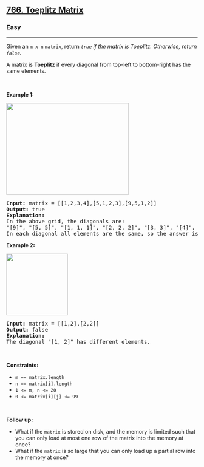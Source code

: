 <h2><a href="https://leetcode.com/problems/toeplitz-matrix/">766. Toeplitz Matrix</a></h2><h3>Easy</h3><hr><div style="user-select: auto;" data-read-aloud-multi-block="true"><p style="user-select: auto;">Given an <code style="user-select: auto;">m x n</code> <code style="user-select: auto;">matrix</code>, return&nbsp;<em style="user-select: auto;"><code style="user-select: auto;">true</code>&nbsp;if the matrix is Toeplitz. Otherwise, return <code style="user-select: auto;">false</code>.</em></p>

<p style="user-select: auto;">A matrix is <strong style="user-select: auto;">Toeplitz</strong> if every diagonal from top-left to bottom-right has the same elements.</p>

<p style="user-select: auto;">&nbsp;</p>
<p style="user-select: auto;"><strong class="example" style="user-select: auto;">Example 1:</strong></p>
<img alt="" src="https://assets.leetcode.com/uploads/2020/11/04/ex1.jpg" style="width: 322px; height: 242px; user-select: auto;">
<pre style="user-select: auto;"><strong style="user-select: auto;">Input:</strong> matrix = [[1,2,3,4],[5,1,2,3],[9,5,1,2]]
<strong style="user-select: auto;">Output:</strong> true
<strong style="user-select: auto;">Explanation:</strong>
In the above grid, the&nbsp;diagonals are:
"[9]", "[5, 5]", "[1, 1, 1]", "[2, 2, 2]", "[3, 3]", "[4]".
In each diagonal all elements are the same, so the answer is True.
</pre>

<p style="user-select: auto;"><strong class="example" style="user-select: auto;">Example 2:</strong></p>
<img alt="" src="https://assets.leetcode.com/uploads/2020/11/04/ex2.jpg" style="width: 162px; height: 162px; user-select: auto;">
<pre style="user-select: auto;"><strong style="user-select: auto;">Input:</strong> matrix = [[1,2],[2,2]]
<strong style="user-select: auto;">Output:</strong> false
<strong style="user-select: auto;">Explanation:</strong>
The diagonal "[1, 2]" has different elements.
</pre>

<p style="user-select: auto;">&nbsp;</p>
<p style="user-select: auto;"><strong style="user-select: auto;">Constraints:</strong></p>

<ul style="user-select: auto;">
	<li style="user-select: auto;"><code style="user-select: auto;">m == matrix.length</code></li>
	<li style="user-select: auto;"><code style="user-select: auto;">n == matrix[i].length</code></li>
	<li style="user-select: auto;"><code style="user-select: auto;">1 &lt;= m, n &lt;= 20</code></li>
	<li style="user-select: auto;"><code style="user-select: auto;">0 &lt;= matrix[i][j] &lt;= 99</code></li>
</ul>

<p style="user-select: auto;">&nbsp;</p>
<p style="user-select: auto;"><strong style="user-select: auto;">Follow up:</strong></p>

<ul style="user-select: auto;">
	<li style="user-select: auto;">What if the <code style="user-select: auto;">matrix</code> is stored on disk, and the memory is limited such that you can only load at most one row of the matrix into the memory at once?</li>
	<li style="user-select: auto;">What if the <code style="user-select: auto;">matrix</code> is so large that you can only load up a partial row into the memory at once?</li>
</ul>
</div>